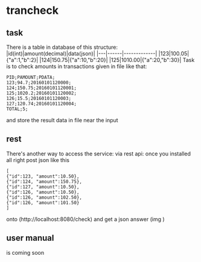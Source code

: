 # trancheck
## task
There is a table in database of this structure:
|id(int)|amount(decimal)|data(json)|
|---|------|-------------|
|123|100.05|{"a":1,"b":2}|
|124|150.75|{"a":10,"b":20}|
|125|1010.00|{"a":20,"b":30}|
Task is to check amounts in transactions given in file like that:
```
PID;PAMOUNT;PDATA;
123;94.7;20160101120000;
124;150.75;20160101120001;
125;1020.2;20160101120002;
126;15.5;20160101120003;
127;120.74;20160101120004;
TOTAL;5;
```
and store the result data in file near the input
## rest
There's another way to access the service: via rest api: once you installed all right post json like this
```
[
{"id":123, "amount":10.50},
{"id":124, "amount":150.75},
{"id":127, "amount":10.50},
{"id":126, "amount":10.50},
{"id":126, "amount":102.50},
{"id":126, "amount":101.50}
]
```
onto (http://localhost:8080/check) and get a json answer
(img )
## user manual
is coming soon
